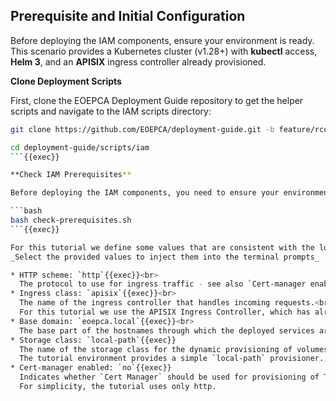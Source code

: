 ## Prerequisite and Initial Configuration

Before deploying the IAM components, ensure your environment is ready. This scenario provides a Kubernetes cluster (v1.28+) with **kubectl** access, **Helm 3**, and an **APISIX** ingress controller already provisioned.

**Clone Deployment Scripts**

First, clone the EOEPCA Deployment Guide repository to get the helper scripts and navigate to the IAM scripts directory:

```bash
git clone https://github.com/EOEPCA/deployment-guide.git -b feature/rconway-updates

cd deployment-guide/scripts/iam
```{{exec}}

**Check IAM Prerequisites**

Before deploying the IAM components, you need to ensure your environment is properly configured. The following command runs a script that checks for all necessary prerequisites. The script prompts for information that reflects the intended configuration of your deployment.

```bash
bash check-prerequisites.sh
```{{exec}}

For this tutorial we define some values that are consistent with the local tutorial environment:<br>
_Select the provided values to inject them into the terminal prompts_

* HTTP scheme: `http`{{exec}}<br>
  The protocol to use for ingress traffic - see also `Cert-manager enabled`
* Ingress class: `apisix`{{exec}}<br>
  The name of the ingress controller that handles incoming requests.<br>
  For this tutorial we use the APISIX Ingress Controller, which has already been provisioned within this environment.
* Base domain: `eoepca.local`{{exec}}<br>
  The base part of the hostnames through which the deployed services are accessed.
* Storage class: `local-path`{{exec}}
  The name of the storage class for the dynamic provisioning of volumes for persistence.<br>
  The tutorial environment provides a simple `local-path` provisioner.
* Cert-manager enabled: `no`{{exec}}
  Indicates whether `Cert Manager` should be used for provisioning of TLS certificates for service ingress.<br>
  For simplicity, the tutorial uses only http.
